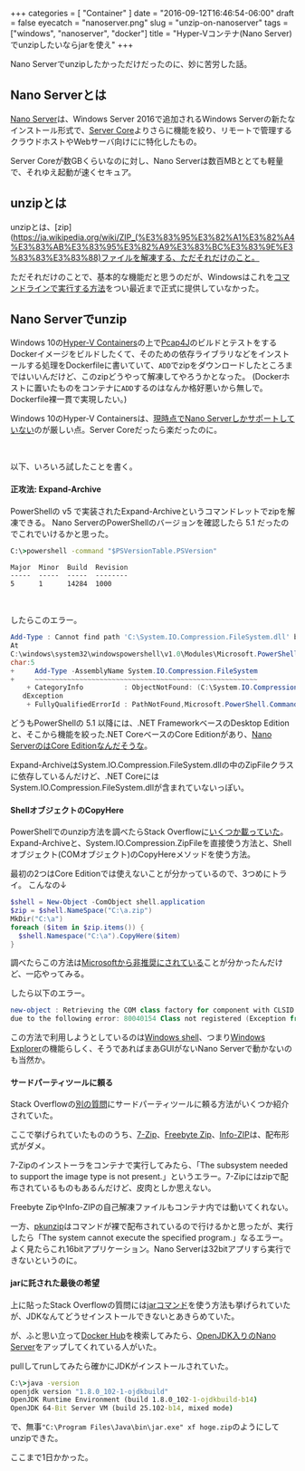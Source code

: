 +++
categories = [ "Container" ]
date = "2016-09-12T16:46:54-06:00"
draft = false
eyecatch = "nanoserver.png"
slug = "unzip-on-nanoserver"
tags = ["windows", "nanoserver", "docker"]
title = "Hyper-Vコンテナ(Nano Server)でunzipしたいならjarを使え"
+++

Nano Serverでunzipしたかっただけだったのに、妙に苦労した話。

## Nano Serverとは
[Nano Server](https://technet.microsoft.com/en-us/windows-server-docs/compute/nano-server/getting-started-with-nano-server)は、Windows Server 2016で追加されるWindows Serverの新たなインストール形式で、[Server Core](https://en.wikipedia.org/wiki/Server_Core)よりさらに機能を絞り、リモートで管理するクラウドホストやWebサーバ向けにに特化したもの。

Server Coreが数GBくらいなのに対し、Nano Serverは数百MBととても軽量で、それゆえ起動が速くセキュア。

## unzipとは
unzipとは、[zip](https://ja.wikipedia.org/wiki/ZIP_(%E3%83%95%E3%82%A1%E3%82%A4%E3%83%AB%E3%83%95%E3%82%A9%E3%83%BC%E3%83%9E%E3%83%83%E3%83%88)ファイルを解凍する、ただそれだけのこと。

ただそれだけのことで、基本的な機能だと思うのだが、Windowsはこれを[コマンドラインで実行する方法](https://technet.microsoft.com/en-us/library/dn841359.aspx)をつい最近まで正式に提供していなかった。

## Nano Serverでunzip
Windows 10の[Hyper-V Containers](https://www.kaitoy.xyz/2016/01/22/pcap4j-meets-windows-containers/#windows-containers%E3%81%A8%E3%81%AF)の上で[Pcap4J](https://github.com/kaitoy/pcap4j)のビルドとテストをするDockerイメージをビルドしたくて、そのための依存ライブラリなどをインストールする処理をDockerfileに書いていて、`ADD`でzipをダウンロードしたところまではいいんだけど、このzipどうやって解凍してやろうかとなった。
(Dockerホストに置いたものをコンテナに`ADD`するのはなんか格好悪いから無しで。Dockerfile裸一貫で実現したい。)

Windows 10のHyper-V Containersは、[現時点でNano Serverしかサポートしていない](https://social.msdn.microsoft.com/Forums/en-US/9eea93ac-18de-4953-bc7c-efd76a155526/are-microsoftwindowsservercore-containers-working-on-windows-10?forum=windowscontainers)のが厳しい点。Server Coreだったら楽だったのに。

<br>

以下、いろいろ試したことを書く。

#### 正攻法: Expand-Archive
PowerShellの v5 で実装されたExpand-Archiveというコマンドレットでzipを解凍できる。
Nano ServerのPowerShellのバージョンを確認したら 5.1 だったのでこれでいけるかと思った。

```cmd
C:\>powershell -command "$PSVersionTable.PSVersion"

Major  Minor  Build  Revision
-----  -----  -----  --------
5      1      14284  1000
```

<br>

したらこのエラー。

```powershell
Add-Type : Cannot find path 'C:\System.IO.Compression.FileSystem.dll' because it does not exist.
At
C:\windows\system32\windowspowershell\v1.0\Modules\Microsoft.PowerShell.Archive\Microsoft.PowerShell.Archive.psm1:914
char:5
+     Add-Type -AssemblyName System.IO.Compression.FileSystem
+     ~~~~~~~~~~~~~~~~~~~~~~~~~~~~~~~~~~~~~~~~~~~~~~~~~~~~~~~
    + CategoryInfo          : ObjectNotFound: (C:\System.IO.Compression.FileSystem.dll:String) [Add-Type], ItemNotFoun
   dException
    + FullyQualifiedErrorId : PathNotFound,Microsoft.PowerShell.Commands.AddTypeCommand
```

どうもPowerShellの 5.1 以降には、.NET FrameworkベースのDesktop Editionと、そこから機能を絞った.NET CoreベースのCore Editionがあり、[Nano ServerのはCore Editionなんだそうな](https://technet.microsoft.com/en-us/windows-server-docs/compute/nano-server/powershell-on-nano-server)。

Expand-ArchiveはSystem.IO.Compression.FileSystem.dllの中のZipFileクラスに依存しているんだけど、.NET CoreにはSystem.IO.Compression.FileSystem.dllが含まれていないっぽい。

#### ShellオブジェクトのCopyHere
PowerShellでのunzip方法を調べたらStack Overflowに[いくつか載っていた](http://stackoverflow.com/questions/27768303/how-to-unzip-a-file-in-powershell)。
Expand-Archiveと、System.IO.Compression.ZipFileを直接使う方法と、Shellオブジェクト(COMオブジェクト)のCopyHereメソッドを使う方法。

最初の2つはCore Editionでは使えないことが分かっているので、3つめにトライ。
こんなの↓

```powershell
$shell = New-Object -ComObject shell.application
$zip = $shell.NameSpace("C:\a.zip")
MkDir("C:\a")
foreach ($item in $zip.items()) {
  $shell.Namespace("C:\a").CopyHere($item)
}
```

調べたらこの方法は[Microsoftから非推奨にされている](https://support.microsoft.com/ja-jp/kb/2679832)ことが分かったんだけど、一応やってみる。

したら以下のエラー。

```powershell
new-object : Retrieving the COM class factory for component with CLSID {00000000-0000-0000-0000-000000000000} failed
due to the following error: 80040154 Class not registered (Exception from HRESULT: 0x80040154 (REGDB_E_CLASSNOTREG)).
```

この方法で利用しようとしているのは[Windows shell](https://en.wikipedia.org/wiki/Windows_shell)、つまり[Windows Explorer](https://ja.wikipedia.org/wiki/Windows_Explorer)の機能らしく、そうであればまあGUIがないNano Serverで動かないのも当然か。

#### サードパーティツールに頼る
Stack Overflowの[別の質問](http://stackoverflow.com/questions/1021557/how-to-unzip-a-file-using-the-command-line)にサードパーティツールに頼る方法がいくつか紹介されていた。

ここで挙げられていたもののうち、[7-Zip](http://www.7-zip.org/download.html)、[Freebyte Zip](http://www.freebyte.com/fbzip/)、[Info-ZIP](http://infozip.sourceforge.net/)は、配布形式がダメ。

7-Zipのインストーラをコンテナで実行してみたら、「The subsystem needed to support the image type is not present.」というエラー。7-Zipにはzipで配布されているものもあるんだけど、皮肉としか思えない。

Freebyte ZipやInfo-ZIPの自己解凍ファイルもコンテナ内では動いてくれない。

一方、[pkunzip](http://membrane.com/synapse/library/pkunzip.html)はコマンドが裸で配布されているので行けるかと思ったが、実行したら「The system cannot execute the specified program.」なるエラー。
よく見たらこれ16bitアプリケーション。Nano Serverは32bitアプリすら実行できないというのに。

#### jarに託された最後の希望
上に貼ったStack Overflowの質問には[jarコマンド](https://docs.oracle.com/javase/8/docs/technotes/tools/unix/jar.html)を使う方法も挙げられていたが、JDKなんてどうせインストールできないとあきらめていた。

が、ふと思い立って[Docker Hub](https://hub.docker.com/)を検索してみたら、[OpenJDK入りのNano Server](https://hub.docker.com/r/michaeltlombardi/nanoserveropenjdk/)をアップしてくれている人がいた。

pullしてrunしてみたら確かにJDKがインストールされていた。

```cmd
C:\>java -version
openjdk version "1.8.0_102-1-ojdkbuild"
OpenJDK Runtime Environment (build 1.8.0_102-1-ojdkbuild-b14)
OpenJDK 64-Bit Server VM (build 25.102-b14, mixed mode)
```

で、無事`"C:\Program Files\Java\bin\jar.exe" xf hoge.zip`のようにしてunzipできた。

ここまで1日かかった。

